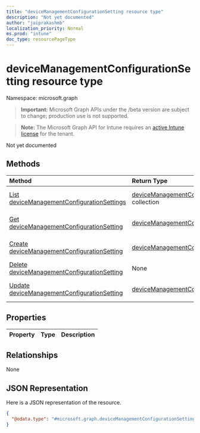 ```yaml
---
title: "deviceManagementConfigurationSetting resource type"
description: "Not yet documented"
author: "jaiprakashmb"
localization_priority: Normal
ms.prod: "intune"
doc_type: resourcePageType
---
```


# deviceManagementConfigurationSetting resource type

Namespace: microsoft.graph

> **Important:** Microsoft Graph APIs under the /beta version are subject to change; production use is not supported.

> **Note:** The Microsoft Graph API for Intune requires an [active Intune license](https://go.microsoft.com/fwlink/?linkid=839381) for the tenant.

Not yet documented

## Methods
|Method|Return Type|Description|
|:---|:---|:---|
|[List deviceManagementConfigurationSettings](../api/intune-mam-devicemanagementconfigurationsetting-list.md)|[deviceManagementConfigurationSetting](../resources/intune-mam-devicemanagementconfigurationsetting.md) collection|List properties and relationships of the [deviceManagementConfigurationSetting](../resources/intune-mam-devicemanagementconfigurationsetting.md) objects.|
|[Get deviceManagementConfigurationSetting](../api/intune-mam-devicemanagementconfigurationsetting-get.md)|[deviceManagementConfigurationSetting](../resources/intune-mam-devicemanagementconfigurationsetting.md)|Read properties and relationships of the [deviceManagementConfigurationSetting](../resources/intune-mam-devicemanagementconfigurationsetting.md) object.|
|[Create deviceManagementConfigurationSetting](../api/intune-mam-devicemanagementconfigurationsetting-create.md)|[deviceManagementConfigurationSetting](../resources/intune-mam-devicemanagementconfigurationsetting.md)|Create a new [deviceManagementConfigurationSetting](../resources/intune-mam-devicemanagementconfigurationsetting.md) object.|
|[Delete deviceManagementConfigurationSetting](../api/intune-mam-devicemanagementconfigurationsetting-delete.md)|None|Deletes a [deviceManagementConfigurationSetting](../resources/intune-mam-devicemanagementconfigurationsetting.md).|
|[Update deviceManagementConfigurationSetting](../api/intune-mam-devicemanagementconfigurationsetting-update.md)|[deviceManagementConfigurationSetting](../resources/intune-mam-devicemanagementconfigurationsetting.md)|Update the properties of a [deviceManagementConfigurationSetting](../resources/intune-mam-devicemanagementconfigurationsetting.md) object.|

## Properties
|Property|Type|Description|
|:---|:---|:---|

## Relationships
None

## JSON Representation
Here is a JSON representation of the resource.
<!-- {
  "blockType": "resource",
  "keyProperty": "id",
  "@odata.type": "microsoft.graph.deviceManagementConfigurationSetting"
}
-->
``` json
{
  "@odata.type": "#microsoft.graph.deviceManagementConfigurationSetting"
}
```
